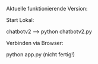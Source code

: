 Aktuelle funktionierende Version:

Start Lokal: 

chatbotv2 --> python chatbotv2.py 

Verbinden via Browser:

python app.py (nicht fertig!) 
